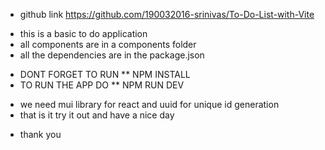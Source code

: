 - github link https://github.com/190032016-srinivas/To-Do-List-with-Vite

* this is a basic to do application
* all components are in a components folder
* all the dependencies are in the package.json

- DONT FORGET TO RUN \*\* NPM INSTALL
- TO RUN THE APP DO \*\* NPM RUN DEV

* we need mui library for react and uuid for unique id generation
* that is it try it out and have a nice day

- thank you
